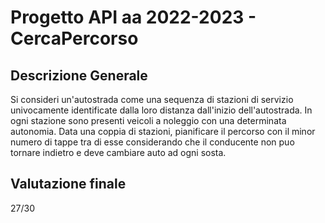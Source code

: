 # Progetto API aa 2022-2023 - CercaPercorso

## Descrizione Generale
Si consideri un'autostrada come una sequenza di stazioni di servizio univocamente identificate dalla loro distanza dall'inizio dell'autostrada. In ogni stazione sono presenti veicoli a noleggio con una determinata autonomia. Data una coppia di stazioni, pianificare il percorso con il minor numero di tappe tra di esse considerando che il conducente non puo tornare indietro e deve cambiare auto ad ogni sosta.

## Valutazione finale

27/30
